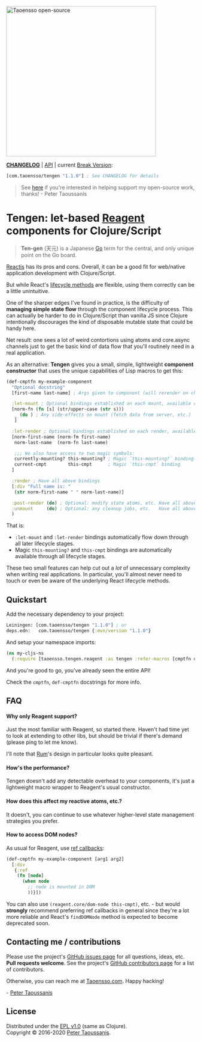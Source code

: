 <a href="https://www.taoensso.com" title="More stuff by @ptaoussanis at www.taoensso.com">
<img src="https://www.taoensso.com/taoensso-open-source.png" alt="Taoensso open-source" width="400"/></a>

**[CHANGELOG]** | [API] | current [Break Version]:

```clojure
[com.taoensso/tengen "1.1.0"] ; See CHANGELOG for details
```

> See [here](https://taoensso.com/clojure/backers) if you're interested in helping support my open-source work, thanks! - Peter Taoussanis

# Tengen: let-based [Reagent][] components for Clojure/Script

> **Ten-gen** (天元) is a Japanese [Go][] term for the central, and only unique point on the Go board.

[Reactjs][] has its pros and cons. Overall, it can be a good fit for web/native application development with Clojure/Script.

But while React's [lifecycle methods] are flexible, using them correctly can be a little unintuitive.

One of the sharper edges I've found in practice, is the difficulty of **managing simple state flow** through the component lifecycle process. This can actually be harder to do in Clojure/Script than vanilla JS since Clojure intentionally discourages the kind of disposable mutable state that could be handy here.

Net result: one sees a lot of weird contortions using atoms and core.async channels just to get the basic kind of data flow that you'll routinely need in a real application.

As an alternative: **Tengen** gives you a small, simple, lightweight **component constructor** that uses the unique capabilities of Lisp macros to get this:

```clojure
(def-cmptfn my-example-component
  "Optional docstring"
  [first-name last-name] ; Args given to component (will rerender on changes)

  :let-mount ; Optional bindings established on each mount, available downstream
  [norm-fn (fn [s] (str/upper-case (str s)))
   _ (do ) ; Any side-effects on mount (fetch data from server, etc.)
   ]

  :let-render ; Optional bindings established on each render, available downstream
  [norm-first-name (norm-fm first-name)
   norm-last-name  (norm-fn last-name)

   ;;; We also have access to two magic symbols:
   currently-mounting? this-mounting? ; Magic `this-mounting?` binding
   current-cmpt        this-cmpt      ; Magic `this-cmpt` binding
  ]

  :render ; Have all above bindings
  [:div "Full name is: "
   (str norm-first-name " " norm-last-name)]

  :post-render (do) ; Optional: modify state atoms, etc. Have all above bindings.
  :unmount     (do) ; Optional: any cleanup jobs, etc.   Have all above bindings.
  )
```

That is:

 * `:let-mount` and `:let-render` bindings automatically flow down through all later lifecycle stages.
 * Magic `this-mounting?` and `this-cmpt` bindings are automatically available through all lifecycle stages.

These two small features can help cut out a _lot_ of unnecessary complexity when writing real applications. In particular, you'll almost never need to touch or even be aware of the underlying React lifecycle methods.

## Quickstart

Add the necessary dependency to your project:

```clojure
Leiningen: [com.taoensso/tengen "1.1.0"] ; or
deps.edn:   com.taoensso/tengen {:mvn/version "1.1.0"}
```

And setup your namespace imports:

```clojure
(ns my-cljs-ns
  (:require [taoensso.tengen.reagent :as tengen :refer-macros [cmptfn def-cmptfn]]))
```

And you're good to go, you've already seen the entire API!

Check the `cmptfn`, `def-cmptfn` docstrings for more info.

## FAQ

#### Why only Reagent support?

Just the most familiar with Reagent, so started there. Haven't had time yet to look at extending to other libs, but should be trivial if there's demand (please ping to let me know).

I'll note that [Rum][]'s design in particular looks quite pleasant.

#### How's the performance?

Tengen doesn't add any detectable overhead to your components, it's just a lightweight macro wrapper to Reagent's usual constructor.

#### How does this affect my reactive atoms, etc.?

It doesn't, you can continue to use whatever higher-level state management strategies you prefer.

#### How to access DOM nodes?

As usual for Reagent, use [ref callbacks][]:

```clojure
(def-cmptfn my-example-component [arg1 arg2]
  [:div
   {:ref
    (fn [node]
      (when node
        ;; node is mounted in DOM
        ))}])
```

You can also use `(reagent.core/dom-node this-cmpt)`, etc. - but would **strongly** recommend preferring ref callbacks in general since they're a lot more reliable and React's `findDOMNode` method is expected to become deprecated soon.

## Contacting me / contributions

Please use the project's [GitHub issues page] for all questions, ideas, etc. **Pull requests welcome**. See the project's [GitHub contributors page] for a list of contributors.

Otherwise, you can reach me at [Taoensso.com]. Happy hacking!

\- [Peter Taoussanis]

## License

Distributed under the [EPL v1.0] \(same as Clojure).  
Copyright &copy; 2016-2020 [Peter Taoussanis].

<!--- Standard links -->
[Taoensso.com]: https://www.taoensso.com
[Peter Taoussanis]: https://www.taoensso.com
[@ptaoussanis]: https://www.taoensso.com
[More by @ptaoussanis]: https://www.taoensso.com
[Break Version]: https://github.com/ptaoussanis/encore/blob/master/BREAK-VERSIONING.md

<!--- Standard links (repo specific) -->
[CHANGELOG]: https://github.com/ptaoussanis/tengen/releases
[API]: http://ptaoussanis.github.io/tengen/
[GitHub issues page]: https://github.com/ptaoussanis/tengen/issues
[GitHub contributors page]: https://github.com/ptaoussanis/tengen/graphs/contributors
[EPL v1.0]: https://raw.githubusercontent.com/ptaoussanis/tengen/master/LICENSE
[Hero]: https://raw.githubusercontent.com/ptaoussanis/tengen/master/hero.png "Title"

<!--- Unique links -->
[Go]: https://en.wikipedia.org/wiki/Go_game
[lifecycle methods]: https://facebook.github.io/react/docs/component-specs.html
[Reactjs]: https://facebook.github.io/react/
[Reagent]: https://github.com/reagent-project/reagent
[Rum]: https://github.com/tonsky/rum
[Om]: https://github.com/omcljs/om
[ref callbacks]: https://facebook.github.io/react/docs/more-about-refs.html#the-ref-callback-attribute
